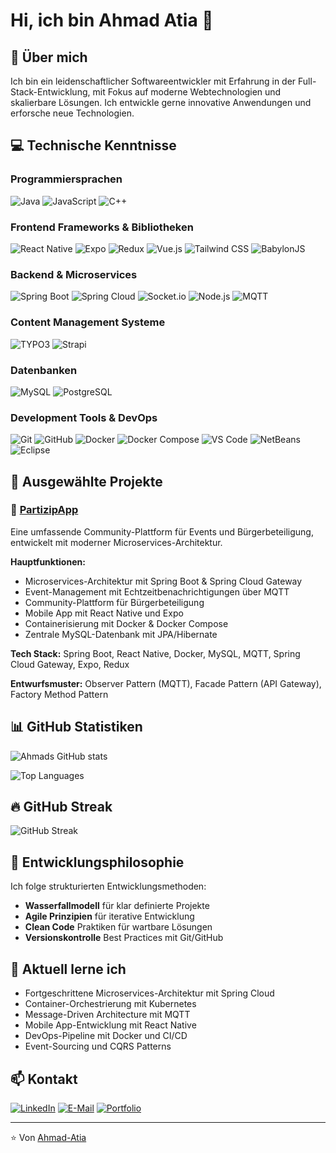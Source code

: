 # Hi, ich bin Ahmad Atia 👋

## 🚀 Über mich
Ich bin ein leidenschaftlicher Softwareentwickler mit Erfahrung in der Full-Stack-Entwicklung, mit Fokus auf moderne Webtechnologien und skalierbare Lösungen. Ich entwickle gerne innovative Anwendungen und erforsche neue Technologien.

## 💻 Technische Kenntnisse

### Programmiersprachen
![Java](https://img.shields.io/badge/Java-ED8B00?style=for-the-badge&logo=openjdk&logoColor=white)
![JavaScript](https://img.shields.io/badge/JavaScript-F7DF1E?style=for-the-badge&logo=javascript&logoColor=black)
![C++](https://img.shields.io/badge/C++-00599C?style=for-the-badge&logo=c%2B%2B&logoColor=white)

### Frontend Frameworks & Bibliotheken
![React Native](https://img.shields.io/badge/React_Native-20232A?style=for-the-badge&logo=react&logoColor=61DAFB)
![Expo](https://img.shields.io/badge/Expo-1C1E24?style=for-the-badge&logo=expo&logoColor=#D04A37)
![Redux](https://img.shields.io/badge/Redux-593D88?style=for-the-badge&logo=redux&logoColor=white)
![Vue.js](https://img.shields.io/badge/Vue.js-35495E?style=for-the-badge&logo=vue.js&logoColor=4FC08D)
![Tailwind CSS](https://img.shields.io/badge/Tailwind_CSS-38B2AC?style=for-the-badge&logo=tailwind-css&logoColor=white)
![BabylonJS](https://img.shields.io/badge/Babylon.js-BB464B?style=for-the-badge&logo=babylon.js&logoColor=white)

### Backend & Microservices
![Spring Boot](https://img.shields.io/badge/Spring_Boot-6DB33F?style=for-the-badge&logo=spring-boot&logoColor=white)
![Spring Cloud](https://img.shields.io/badge/Spring_Cloud-6DB33F?style=for-the-badge&logo=spring&logoColor=white)
![Socket.io](https://img.shields.io/badge/Socket.io-010101?style=for-the-badge&logo=socket.io&logoColor=white)
![Node.js](https://img.shields.io/badge/Node.js-43853D?style=for-the-badge&logo=node.js&logoColor=white)
![MQTT](https://img.shields.io/badge/MQTT-660066?style=for-the-badge&logo=mqtt&logoColor=white)

### Content Management Systeme
![TYPO3](https://img.shields.io/badge/TYPO3-FF8700?style=for-the-badge&logo=typo3&logoColor=white)
![Strapi](https://img.shields.io/badge/Strapi-2F2E8B?style=for-the-badge&logo=strapi&logoColor=white)

### Datenbanken
![MySQL](https://img.shields.io/badge/MySQL-005C84?style=for-the-badge&logo=mysql&logoColor=white)
![PostgreSQL](https://img.shields.io/badge/PostgreSQL-316192?style=for-the-badge&logo=postgresql&logoColor=white)

### Development Tools & DevOps
![Git](https://img.shields.io/badge/Git-F05032?style=for-the-badge&logo=git&logoColor=white)
![GitHub](https://img.shields.io/badge/GitHub-100000?style=for-the-badge&logo=github&logoColor=white)
![Docker](https://img.shields.io/badge/Docker-2496ED?style=for-the-badge&logo=docker&logoColor=white)
![Docker Compose](https://img.shields.io/badge/Docker_Compose-2496ED?style=for-the-badge&logo=docker&logoColor=white)
![VS Code](https://img.shields.io/badge/VS_Code-0078D4?style=for-the-badge&logo=visual%20studio%20code&logoColor=white)
![NetBeans](https://img.shields.io/badge/NetBeans-1B6AC6?style=for-the-badge&logo=apache%20netbeans%20IDE&logoColor=white)
![Eclipse](https://img.shields.io/badge/Eclipse-2C2255?style=for-the-badge&logo=eclipse&logoColor=white)

## 🌟 Ausgewählte Projekte

### 🎯 [PartizipApp](https://github.com/Ahmad-Atia/PartizipApp)
Eine umfassende Community-Plattform für Events und Bürgerbeteiligung, entwickelt mit moderner Microservices-Architektur.

**Hauptfunktionen:**
- Microservices-Architektur mit Spring Boot & Spring Cloud Gateway
- Event-Management mit Echtzeitbenachrichtigungen über MQTT
- Community-Plattform für Bürgerbeteiligung
- Mobile App mit React Native und Expo
- Containerisierung mit Docker & Docker Compose
- Zentrale MySQL-Datenbank mit JPA/Hibernate

**Tech Stack:** Spring Boot, React Native, Docker, MySQL, MQTT, Spring Cloud Gateway, Expo, Redux

**Entwurfsmuster:** Observer Pattern (MQTT), Facade Pattern (API Gateway), Factory Method Pattern

## 📊 GitHub Statistiken

![Ahmads GitHub stats](https://github-readme-stats.vercel.app/api?username=Ahmad-Atia&show_icons=true&theme=radical)

![Top Languages](https://github-readme-stats.vercel.app/api/top-langs/?username=Ahmad-Atia&layout=compact&theme=radical)

## 🔥 GitHub Streak

![GitHub Streak](https://streak-stats.demolab.com/?user=Ahmad-Atia&theme=radical)

## 🎯 Entwicklungsphilosophie

Ich folge strukturierten Entwicklungsmethoden:
- **Wasserfallmodell** für klar definierte Projekte
- **Agile Prinzipien** für iterative Entwicklung
- **Clean Code** Praktiken für wartbare Lösungen
- **Versionskontrolle** Best Practices mit Git/GitHub

## 🌱 Aktuell lerne ich

- Fortgeschrittene Microservices-Architektur mit Spring Cloud
- Container-Orchestrierung mit Kubernetes
- Message-Driven Architecture mit MQTT
- Mobile App-Entwicklung mit React Native
- DevOps-Pipeline mit Docker und CI/CD
- Event-Sourcing und CQRS Patterns

## 📫 Kontakt

[![LinkedIn](https://img.shields.io/badge/LinkedIn-0077B5?style=for-the-badge&logo=linkedin&logoColor=white)](https://linkedin.com/in/dein-profil)
[![E-Mail](https://img.shields.io/badge/E--Mail-D14836?style=for-the-badge&logo=gmail&logoColor=white)](mailto:ahmad-atia@gmx.de)
[![Portfolio](https://img.shields.io/badge/Portfolio-000000?style=for-the-badge&logo=About.me&logoColor=white)](https://dein-portfolio.com)

---

⭐ Von [Ahmad-Atia](https://github.com/Ahmad-Atia)